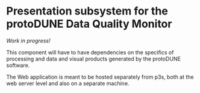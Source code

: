 # Presentation subsystem for the protoDUNE Data Quality Monitor

*Work in progress!*

This component will have to have dependencies on the specifics of processing
and data and visual products generated by the protoDUNE software.

The Web application is meant to be hosted separately from p3s, both at the web server level and also on a separate machine.